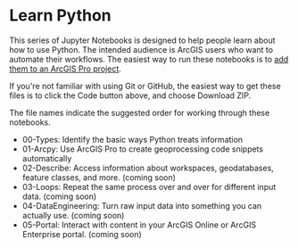 # Learn Python

This series of Jupyter Notebooks is designed to help people learn about how to use Python.  The intended audience is ArcGIS users who want to automate their workflows. The easiest way to run these notebooks is to [add them to an ArcGIS Pro project](https://pro.arcgis.com/en/pro-app/latest/arcpy/get-started/pro-notebooks.htm).

If you're not familiar with using Git or GitHub, the easiest way to get these files is to click the Code button above, and choose Download ZIP.

The file names indicate the suggested order for working through these notebooks.

* 00-Types: Identify the basic ways Python treats information
* 01-Arcpy: Use ArcGIS Pro to create geoprocessing code snippets automatically
* 02-Describe: Access information about workspaces, geodatabases, feature classes, and more. (coming soon)
* 03-Loops: Repeat the same process over and over for different input data. (coming soon)
* 04-DataEngineering: Turn raw input data into something you can actually use. (coming soon)
* 05-Portal: Interact with content in your ArcGIS Online or ArcGIS Enterprise portal. (coming soon)


